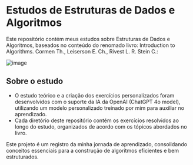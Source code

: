 # Estudos de Estruturas de Dados e Algoritmos
Este repositório contém meus estudos sobre Estruturas de Dados e Algoritmos, baseados no conteúdo do renomado livro:
Introduction to Algorithms. Cormen Th., Leiserson E. Ch., Rivest L. R. Stein C.:

![image](https://github.com/user-attachments/assets/50426b26-599c-4c04-bc0c-7d0418713c52)


## Sobre o estudo
- O estudo teórico e a criação dos exercícios personalizados foram desenvolvidos com o suporte da IA da OpenAI (ChatGPT 4o model), utilizando um modelo personalizado treinado por mim para auxiliar no aprendizado.
- Cada diretório deste repositório contém os exercícios resolvidos ao longo do estudo, organizados de acordo com os tópicos abordados no livro.

Este projeto é um registro da minha jornada de aprendizado, consolidando conceitos essenciais para a construção de algoritmos eficientes e bem estruturados.

